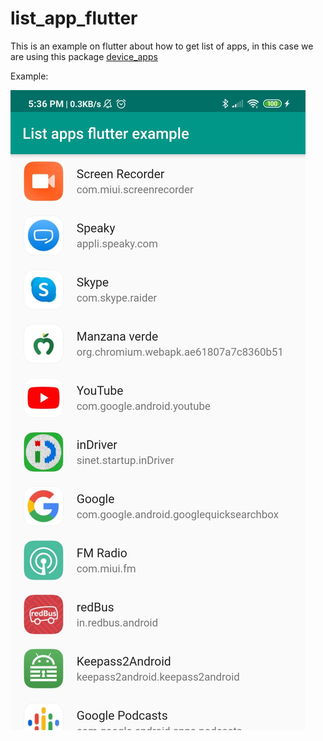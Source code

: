 # list_app_flutter

This is an example on flutter about how to get list of apps, in this case we are using this package [device_apps](https://pub.dev/packages/device_apps)

Example:

![demo](https://raw.githubusercontent.com/itamaradin15/list_apps_flutter/master/Screenshot_2019-12-27-17-36-19-205_com.itamar.flutter_app.jpg)
